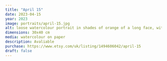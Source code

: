 ```yaml
---
title: "April 15"
date: 2023-04-15
year: 2023
image: portraits/april-15.jpg
alt: loose watercolour portrait in shades of orange of a long face, with lighting coming from the left, the watercolour bleeds define the form loosely, but the form of a face is clearly recognisable
dimensions: 30x40 cm
media: watercolour on paper
description: Avaliable
purchase: https://www.etsy.com/uk/listing/1494606042/april-15
draft: false
---
```

